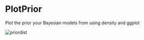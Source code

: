 # PlotPrior
Plot the prior your Bayesian models from using density and ggplot

![priordist](priordist.jpeg)

